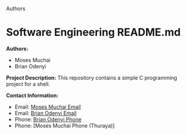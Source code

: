 Authors

# Software Engineering README.md

**Authors:**
- Moses Muchai
- Brian Odenyi

**Project Description:**
This repository contains a simple C programming project for a shell.

**Contact Information:**
- Email: [Moses Muchai Email](mailto:ses.moki@gmail.com)
- Email: [Brian Odenyi Email](mailto:brianodenyi@gmail.com )
- Phone: [Brian Odenyi Phone](Thuraya)
- Phone: [Moses Muchai Phone (Thuraya)]
